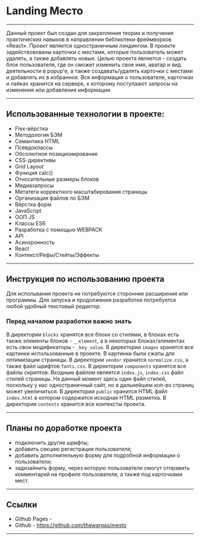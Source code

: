 # Landing Место

---

Данный проект был создан для закрепления теории и получения практических навыков в направлении библиотеки фреймворков «React». Проект является одностраничным лэндингом. В проекте задействовованы карточки с местами, которые пользователь может удалять, а также добавлять новые. Целью проекта является - создать блок пользователя, где он сможет изменить свое имя, аватар и вид деятельности в popup'е, а также создавать/удалять карточки с местами и добавлять их в избранное. Вся информация о пользователе, карточках и лайках хранится на сервере, к которому поступаают запросы на изменения или добавления информации.

---

## Использованные технологии в проекте:

- Flex-вёрстка
- Методология БЭМ
- Семантика HTML
- Псевдоклассы
- Обсолютное позиционирование
- CSS-директивы
- Grid Layout
- Функция calс()
- Относительные размеры блоков
- Медиазапросы
- Метатеги корректного масштабирования страницы
- Организация файлов по БЭМ
- Вёрстка форм
- JavaScript
- ООП JS
- Классы ES6
- Разработка с помощью WEBPACK
- API
- Асинхронность
- React
- Контекст/Рефы/Стейты/Эффекты

---

## Инструкция по использованию проекта

Для испольвания проекта не потребуются сторонние расширения или программы.
Для запуска и продолжения разработки потребуется любой удобный текстовый редактор.

### Перед началом разработки важно знать

В директории `blocks` хранятся все блоки со стилями, в блоках есть также элементы блоков - `__element`, а в некоторых блоках/элементах есть свои модификаторы - `_key_value`.
В директории `images` хранятся все картинки использованные в проекте. В картинки были сжаты для оптимизации страницы.
В директории `vendor` хранится `normalize.css`, а также файл шрифтов `fonts.css`.
В директории `components` хранятся все файлы скриптов. Входным файлом является `index.js`, `index.css` файл стилей страницы.
На данный момент здесь один файл стилей, поскольку у нас одностраничный сайт, но в дальнейшем кол-во страниц может увеличиться.
В директории `public` хранится HTML файл `index.html` в котором содержится исходная HTML разметка.
В директории `contexts` хранится все контексты проекта.

---

## Планы по доработке проекта

- подключить другие шрифты;
- добавить секцию регистрации пользователя;
- добавить дополнительную форму для подробной информации о пользователи;
- задизайнить форму, через которую пользователи смогут отправить комментарий на профиле пользователя, а также под карточками мест.

---

## Ссылки

- Github Pages -
- Github - https://github.com/thewargas/mesto

---
